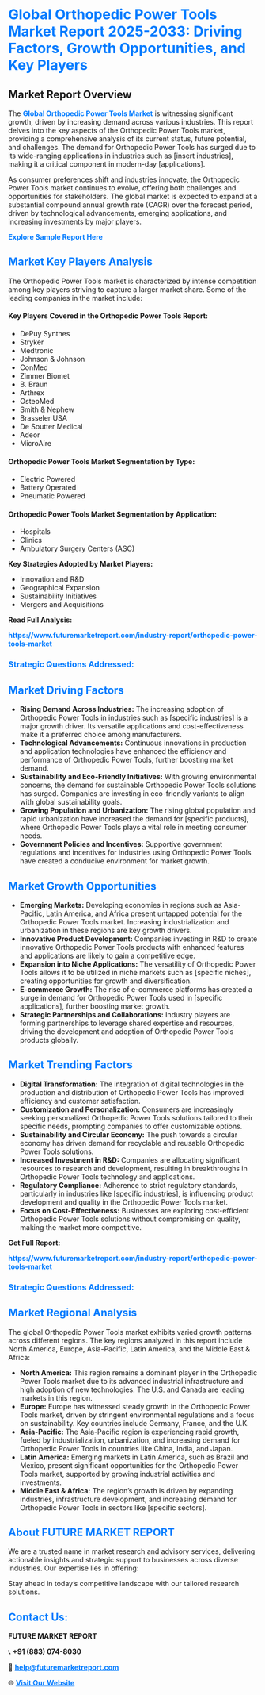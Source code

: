 <h1 style="color: #007BFF;">Global Orthopedic Power Tools Market Report 2025-2033: Driving Factors, Growth Opportunities, and Key Players</h1>

<section id="overview">
<h2>Market Report Overview</h2>
<p>The <a href="https://www.futuremarketreport.com/industry-report/orthopedic-power-tools-market" style="color: #007BFF; text-decoration: none;"><strong>Global Orthopedic Power Tools Market</strong></a> is witnessing significant growth, driven by increasing demand across various industries. This report delves into the key aspects of the Orthopedic Power Tools market, providing a comprehensive analysis of its current status, future potential, and challenges. The demand for Orthopedic Power Tools has surged due to its wide-ranging applications in industries such as [insert industries], making it a critical component in modern-day [applications].</p>
<p>As consumer preferences shift and industries innovate, the Orthopedic Power Tools market continues to evolve, offering both challenges and opportunities for stakeholders. The global market is expected to expand at a substantial compound annual growth rate (CAGR) over the forecast period, driven by technological advancements, emerging applications, and increasing investments by major players.</p>
</section>

<section id="overview">
<p><a href="https://www.futuremarketreport.com/request-sample/reportId=91405" style="color: #007BFF; text-decoration: none;"><strong>Explore Sample Report Here</strong></a></p>
</section>

<section id="key-players">
<h2 style="color: #007BFF;">Market Key Players Analysis</h2>
<p>The Orthopedic Power Tools market is characterized by intense competition among key players striving to capture a larger market share. Some of the leading companies in the market include:</p>
<h4>Key Players Covered in the Orthopedic Power Tools Report:</h4>
<ul><li>DePuy Synthes</li><li>Stryker</li><li>Medtronic</li><li>Johnson &amp; Johnson</li><li>ConMed</li><li>Zimmer Biomet</li><li>B. Braun</li><li>Arthrex</li><li>OsteoMed</li><li>Smith &amp; Nephew</li><li>Brasseler USA</li><li>De Soutter Medical</li><li>Adeor</li><li>MicroAire</li></ul>
<h4>Orthopedic Power Tools Market Segmentation by Type:</h4>
<ul><li>Electric Powered</li><li>Battery Operated</li><li>Pneumatic Powered</li></ul>

<h4>Orthopedic Power Tools Market Segmentation by Application:</h4>
<ul><li>Hospitals</li><li>Clinics</li><li>Ambulatory Surgery Centers (ASC)</li></ul>
<p><strong>Key Strategies Adopted by Market Players:</strong></p>
<ul>
<li>Innovation and R&D</li>
<li>Geographical Expansion</li>
<li>Sustainability Initiatives</li>
<li>Mergers and Acquisitions</li>
</ul>
</section>

<section>
<p><strong>Read Full Analysis: </strong></p><a href="https://www.futuremarketreport.com/industry-report/orthopedic-power-tools-market" style="color: #007BFF; text-decoration: none;"><strong>https://www.futuremarketreport.com/industry-report/orthopedic-power-tools-market</strong></a>
<h3 style="color: #007BFF;">Strategic Questions Addressed:</h3>
</section>

<section id="driving-factors">
<h2 style="color: #007BFF;">Market Driving Factors</h2>
<ul>
<li><strong>Rising Demand Across Industries:</strong> The increasing adoption of Orthopedic Power Tools in industries such as [specific industries] is a major growth driver. Its versatile applications and cost-effectiveness make it a preferred choice among manufacturers.</li>
<li><strong>Technological Advancements:</strong> Continuous innovations in production and application technologies have enhanced the efficiency and performance of Orthopedic Power Tools, further boosting market demand.</li>
<li><strong>Sustainability and Eco-Friendly Initiatives:</strong> With growing environmental concerns, the demand for sustainable Orthopedic Power Tools solutions has surged. Companies are investing in eco-friendly variants to align with global sustainability goals.</li>
<li><strong>Growing Population and Urbanization:</strong> The rising global population and rapid urbanization have increased the demand for [specific products], where Orthopedic Power Tools plays a vital role in meeting consumer needs.</li>
<li><strong>Government Policies and Incentives:</strong> Supportive government regulations and incentives for industries using Orthopedic Power Tools have created a conducive environment for market growth.</li>
</ul>
</section>

<section id="growth-opportunities">
<h2 style="color: #007BFF;">Market Growth Opportunities</h2>
<ul>
<li><strong>Emerging Markets:</strong> Developing economies in regions such as Asia-Pacific, Latin America, and Africa present untapped potential for the Orthopedic Power Tools market. Increasing industrialization and urbanization in these regions are key growth drivers.</li>
<li><strong>Innovative Product Development:</strong> Companies investing in R&D to create innovative Orthopedic Power Tools products with enhanced features and applications are likely to gain a competitive edge.</li>
<li><strong>Expansion into Niche Applications:</strong> The versatility of Orthopedic Power Tools allows it to be utilized in niche markets such as [specific niches], creating opportunities for growth and diversification.</li>
<li><strong>E-commerce Growth:</strong> The rise of e-commerce platforms has created a surge in demand for Orthopedic Power Tools used in [specific applications], further boosting market growth.</li>
<li><strong>Strategic Partnerships and Collaborations:</strong> Industry players are forming partnerships to leverage shared expertise and resources, driving the development and adoption of Orthopedic Power Tools products globally.</li>
</ul>
</section>

<section id="trending-factors">
<h2 style="color: #007BFF;">Market Trending Factors</h2>
<ul>
<li><strong>Digital Transformation:</strong> The integration of digital technologies in the production and distribution of Orthopedic Power Tools has improved efficiency and customer satisfaction.</li>
<li><strong>Customization and Personalization:</strong> Consumers are increasingly seeking personalized Orthopedic Power Tools solutions tailored to their specific needs, prompting companies to offer customizable options.</li>
<li><strong>Sustainability and Circular Economy:</strong> The push towards a circular economy has driven demand for recyclable and reusable Orthopedic Power Tools solutions.</li>
<li><strong>Increased Investment in R&D:</strong> Companies are allocating significant resources to research and development, resulting in breakthroughs in Orthopedic Power Tools technology and applications.</li>
<li><strong>Regulatory Compliance:</strong> Adherence to strict regulatory standards, particularly in industries like [specific industries], is influencing product development and quality in the Orthopedic Power Tools market.</li>
<li><strong>Focus on Cost-Effectiveness:</strong> Businesses are exploring cost-efficient Orthopedic Power Tools solutions without compromising on quality, making the market more competitive.</li>
</ul>
</section>

<section>
<p><strong>Get Full Report: </strong></p><a href="https://www.futuremarketreport.com/industry-report/orthopedic-power-tools-market" style="color: #007BFF; text-decoration: none;"><strong>https://www.futuremarketreport.com/industry-report/orthopedic-power-tools-market</strong></a>
<h3 style="color: #007BFF;">Strategic Questions Addressed:</h3>
</section>


<section id="regional-analysis">
<h2 style="color: #007BFF;">Market Regional Analysis</h2>
<p>The global Orthopedic Power Tools market exhibits varied growth patterns across different regions. The key regions analyzed in this report include North America, Europe, Asia-Pacific, Latin America, and the Middle East & Africa:</p>
<ul>
<li><strong>North America:</strong> This region remains a dominant player in the Orthopedic Power Tools market due to its advanced industrial infrastructure and high adoption of new technologies. The U.S. and Canada are leading markets in this region.</li>
<li><strong>Europe:</strong> Europe has witnessed steady growth in the Orthopedic Power Tools market, driven by stringent environmental regulations and a focus on sustainability. Key countries include Germany, France, and the U.K.</li>
<li><strong>Asia-Pacific:</strong> The Asia-Pacific region is experiencing rapid growth, fueled by industrialization, urbanization, and increasing demand for Orthopedic Power Tools in countries like China, India, and Japan.</li>
<li><strong>Latin America:</strong> Emerging markets in Latin America, such as Brazil and Mexico, present significant opportunities for the Orthopedic Power Tools market, supported by growing industrial activities and investments.</li>
<li><strong>Middle East & Africa:</strong> The region’s growth is driven by expanding industries, infrastructure development, and increasing demand for Orthopedic Power Tools in sectors like [specific sectors].</li>
</ul>
</section>

<footer>
<h2 style="color: #007BFF;">About FUTURE MARKET REPORT</h2>
<p>We are a trusted name in market research and advisory services, delivering actionable insights and strategic support to businesses across diverse industries. Our expertise lies in offering:</p>

<p>Stay ahead in today’s competitive landscape with our tailored research solutions.</p>

<h2 style="color: #007BFF;">Contact Us:</h2>
<p><strong>FUTURE MARKET REPORT</strong></p>
<p>📞 <strong>+91 (883) 074-8030</strong></p>
<p>📧 <strong><a href="mailto:help@futuremarketreport.com" style="color: #007BFF;">help@futuremarketreport.com</a></strong></p>
<p>🌐 <strong><a href="https://www.futuremarketreport.com/" style="color: #007BFF;">Visit Our Website</a></strong></p>
</footer>